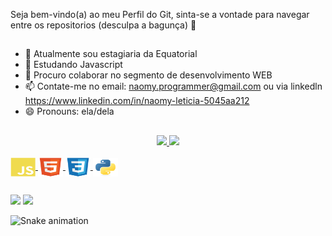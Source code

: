  Seja bem-vindo(a) ao meu Perfil do Git, sinta-se a vontade para navegar entre os repositorios (desculpa a bagunça) 👋

  ##

- 🔭 Atualmente sou estagiaria da Equatorial
- 🌱 Estudando Javascript
- 👯 Procuro colaborar no segmento de desenvolvimento WEB
- 📫 Contate-me no email: naomy.programmer@gmail.com ou via linkedln <https://www.linkedin.com/in/naomy-leticia-5045aa212>
- 😄 Pronouns: ela/dela
  ##
<div align="center">
  <a href="https://github.com/naomysilva">
  <img height="180em" src="https://github-readme-stats.vercel.app/api?username=naomysilva&show_icons=true&theme=dracula&include_all_commits=true&count_private=true"/>
  <img height="180em" src="https://github-readme-stats.vercel.app/api/top-langs/?username=naomysilva&layout=compact&langs_count=7&theme=radical"/>
</div>
<div style="display: inline_block"><br>
  <img align="center" alt="naomy-Js" height="30" width="40" src="https://raw.githubusercontent.com/devicons/devicon/master/icons/javascript/javascript-plain.svg">
  <img align="center" alt="naomy-HTML" height="30" width="40" src="https://raw.githubusercontent.com/devicons/devicon/master/icons/html5/html5-original.svg">
  <img align="center" alt="naomy-CSS" height="30" width="40" src="https://raw.githubusercontent.com/devicons/devicon/master/icons/css3/css3-original.svg">
  <img align="center" alt="naomy-Python" height="30" width="40" src="https://raw.githubusercontent.com/devicons/devicon/master/icons/python/python-original.svg">
  
</div>
  
  ##
  
<div> 



  <a href = "mailto:naomy.programmer@gmail.com" target="_blank"><img src="https://img.shields.io/badge/-Gmail-%23333?style=for-the-badge&logo=gmail&logoColor=white" target="_blank"></a>
  <a href="https://www.linkedin.com/in/naomy-leticia-5045aa212" target="_blank"><img src="https://img.shields.io/badge/-LinkedIn-%230077B5?style=for-the-badge&logo=linkedin&logoColor=white" target="_blank"></a> 
 
  ![Snake animation](https://github.com/naomysilva/naomysilva/blob/output/github-contribution-grid-snake.svg)
 
</div>
